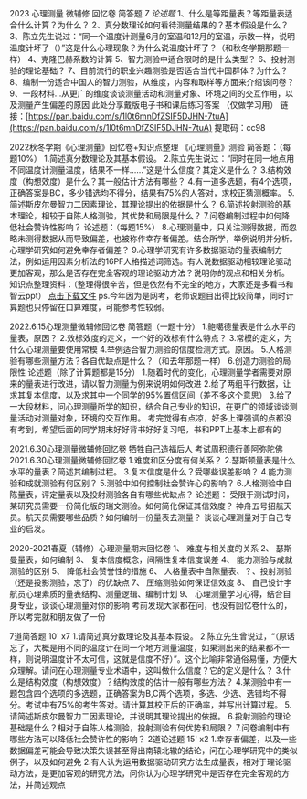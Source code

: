 2023 心理测量 微辅修 回忆卷
简答题
*7 论述题*
1、什么是等距量表？等距量表适合什么计算？为什么？
2、真分数理论如何看待测量结果的？基本假设是什么？ 
3、陈立先生说过：“同一个温度计测量6月的室温和12月的室温，示数一样，说明温度计坏了（）”这是什么心理现象？为什么说温度计坏了？（和秋冬学期那题一样） 4、克隆巴赫系数的计算 
5、智力测验中适合限时的是什么类型？ 
6、投射测验的理论基础？ 
7、目前流行的职业兴趣测验是否适合当代中国群体？为什么？ 
8、编制一份适合中国人的智力测验，从维度，内容和取样等方面来介绍该问卷？ 9、一段材料...从更广的维度谈谈测量活动和测量对象、环境之间的交互作用，以及测量产生偏差的原因 
此处分享戴版电子书和课后练习答案 （仅做学习用） 链接：[https://pan.baidu.com/s/1l0t6mnDfZSIF5DJHN-7tuA](https://pan.baidu.com/s/1l0t6mnDfZSIF5DJHN-7tuA) 提取码：cc98


2022秋冬学期《心理测量》回忆卷+知识点整理
《心理测量》测验 简答题：（每题10%） 1.简述真分数理论及其基本假设。
2.陈立先生说过：“同时在同一地点用不同温度计测量温度，结果不一样……”这是什么信度？其定义是什么？ 
3.结构效度（构想效度）是什么？其一般估计方法有哪些？ 
4.有一道多选题，有4个选项，正确答案是BC，多少错选均不得分，结果有75%的人答对，求校正猜测概率。 
5.简述斯皮尔曼智力二因素理论，其理论提出的依据是什么？ 
6.简述投射测验的基本理论，相较于自陈人格测验，其优势和局限是什么？ 
7.问卷编制过程中如何降低社会赞许性影响？ 论述题：（每题15%） 
8.心理测量中，只关注测得数据，而忽略未测得数据从而导致偏差，也被称作幸存者偏差。结合所学，举例说明并分析。心理学研究如何避免幸存者偏差？ 
9.心理学研究有许多数据驱动的量表编制方法，例如运用因素分析法的16PF人格描述词筛选。有人说数据驱动相较理论驱动更加客观，那么是否存在完全客观的理论驱动方法？说明你的观点和相关分析。 知识点整理资料：（整理得很辛苦，但是依然有不完全的地方，大家还是多看书和智云ppt） [点击下载文件](https://file.cc98.org/v2-upload/2023-01-06/1h2koq3x.pdf) ps.今年因为是网考，老师说题目出得比较简单，同时计算题也只停留在口算难度，可能参考性较弱。


2022.6.15心理测量微辅修回忆卷
简答题（一题十分） 1.鲍噶德量表是什么水平的量表，原因？
2.效标效度的定义，一个好的效标有什么特点？ 
3.常模的定义，为什么心理测量要使用常模 
4.举例适合智力测验的信度检测方式。原因。 
5.人格测验有哪些测量方法？各自优缺点是什么？（和去年那题一样） 
6.创造力测验的局限性 论述题（除了计算题都是15分） 
1.随着时代的变化，心理测量学者需要对原来的量表进行改进，请以智力测量为例来说明如何改进 
2.给了两组平行数据，让求其复本信度，以及求其中一个同学的95%置信区间（差不多这个意思） 
3.给了一大段材料，问心理测量所学的知识，结合自己专业的知识，在更广的领域谈谈测量活动对测量对象，环境的交互作用。 考完觉得有点凉，好多上课强调的点都没有考到，希望后面的同学期末好好背书好好复习吧，书和PPT上基本上都有的


2021.6.30心理测量微辅修回忆卷
牺牲自己造福后人 考试周积德行善阿弥陀佛 2021.6.30心理测量微辅修回忆卷 
1.难度和区分度有何关系？ 
2.瑟斯顿量表是什么水平的量表？简述其编制过程。 
3.复本信度是什么？受哪些误差影响？ 
4.能力测验和成就测验有何区别？ 
5.测验中如何控制社会赞许心的影响？ 
6.人格测验中自陈量表，评定量表以及投射测验各自有哪些优缺点？ 
论述题： 受限于测试时间，某研究员需要一份简化版的瑞文测验。如何简化保证其信效度？ 
神舟五号招航天员。航天员需要哪些品质？如何编制一份量表去测量？ 谈谈心理测量对于自己专业的启发。

2020-2021春夏（辅修）心理测量期末回忆卷
1、 难度与相关度的关系 
2、 瑟斯曼量表，如何编制 
3、 复本信度概念，间隔性复本信度误差 
4、 能力测验与成就测验的区别 
5、 降低社会赞誉性的措施 
6、 人格量表中自陈量表、？、投射测验（还是投影测验，忘了）的优缺点 
7、 压缩测验如何保证信效度 
8、 自己设计宇航员心理素质的量表结构、测量逻辑、编制计划 
9、 心理测量学习心得，结合自身专业，谈谈心理测量对你的影响 考前发现大家都在问，也没有回忆卷什么的，所以考完就和朋友做了一份


7道简答题 10' x7
1.请简述真分数理论及其基本假设。
2.陈立先生曾说过，“（原话忘了，大概是用不同的温度计在同一个地方测量温度，如果测出来的结果都不一样，则说明温度计不太可信，这就是信度不好）”。这个比喻非常通俗易懂，方便大众理解。请问在心理测量专业术语中，这叫做什么信度？它的定义是什么？
3.什么是结构效度（构想效度）？结构效度的估计一般有哪些方法？
4.某测验中有一题包含四个选项的多选题，正确答案为B,C两个选项，多选、少选、选错均不得分。考试中有75%的考生答对。请计算其校正后的正确率，并写出计算过程。
5.请简述斯皮尔曼智力二因素理论，并说明其理论提出的依据。
6.投射测验的理论基础是什么？相对于自陈人格测验，投射测验有何优势和局限？
7.问卷编制中有哪些方法可以降低社会赞许性的影响？
2道论述题 15' x2
1.幸存者偏差，以及一些数据偏差可能会导致决策失误甚至得出南辕北辙的结论，问在心理学研究中的类似例子，以及如何避免
2.有人认为运用数据驱动研究方法生成量表，相对于理论驱动方法，是更加客观的研究方法，问你认为心理学研究中是否存在完全客观的方法，并简述观点